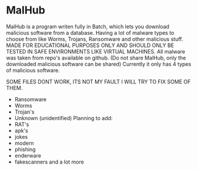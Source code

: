# MalHub
MalHub is a program writen fully in Batch, which lets you download malicious software from a database. Having a lot of malware types to choose from like Worms, Trojans, Ransomware and other malicious stuff. MADE FOR EDUCATIONAL PURPOSES ONLY AND SHOULD ONLY BE TESTED IN SAFE ENVIRONMENTS LIKE VIRTUAL MACHINES. All malware was taken from repo's available on github. (Do not share MalHub, only the downloaded malicious software can be shared)
Currently it only has 4 types of malicious software.

SOME FILES DONT WORK, ITS NOT MY FAULT I WILL TRY TO FIX SOME OF THEM.
- Ransomware
- Worms
- Trojan's
- Unknown (unidentified)
Planning to add:
- RAT's
- apk's
- jokes
- modern
- phishing
- enderware
- fakescanners
 and a lot more
